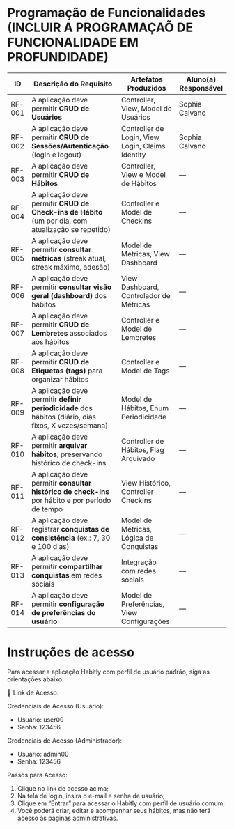 # Programação de Funcionalidades (INCLUIR A PROGRAMAÇAÕ DE FUNCIONALIDADE EM PROFUNDIDADE)

| ID     | Descrição do Requisito                                                                               | Artefatos Produzidos                             | Aluno(a) Responsável |
| ------ | ---------------------------------------------------------------------------------------------------- | ------------------------------------------------ | -------------------- |
| RF-001 | A aplicação deve permitir **CRUD de Usuários**                                                       | Controller, View, Model de Usuários              | Sophia Calvano       |
| RF-002 | A aplicação deve permitir **CRUD de Sessões/Autenticação** (login e logout)                          | Controller de Login, View Login, Claims Identity | Sophia Calvano       |
| RF-003 | A aplicação deve permitir **CRUD de Hábitos**                                                        | Controller, View e Model de Hábitos              | —                    |
| RF-004 | A aplicação deve permitir **CRUD de Check-ins de Hábito** (um por dia, com atualização se repetido)  | Controller e Model de Checkins                   | —                    |
| RF-005 | A aplicação deve permitir **consultar métricas** (streak atual, streak máximo, adesão)               | Model de Métricas, View Dashboard                | —                    |
| RF-006 | A aplicação deve permitir **consultar visão geral (dashboard)** dos hábitos                          | View Dashboard, Controlador de Métricas          | —                    |
| RF-007 | A aplicação deve permitir **CRUD de Lembretes** associados aos hábitos                               | Controller e Model de Lembretes                  | —                    |
| RF-008 | A aplicação deve permitir **CRUD de Etiquetas (tags)** para organizar hábitos                        | Controller e Model de Tags                       | —                    |
| RF-009 | A aplicação deve permitir **definir periodicidade** dos hábitos (diário, dias fixos, X vezes/semana) | Model de Hábitos, Enum Periodicidade             | —                    |
| RF-010 | A aplicação deve permitir **arquivar hábitos**, preservando histórico de check-ins                   | Controller de Hábitos, Flag Arquivado            | —                    |
| RF-011 | A aplicação deve permitir **consultar histórico de check-ins** por hábito e por período de tempo     | View Histórico, Controller Checkins              | —                    |
| RF-012 | A aplicação deve registrar **conquistas de consistência** (ex.: 7, 30 e 100 dias)                    | Model de Métricas, Lógica de Conquistas          | —                    |
| RF-013 | A aplicação deve permitir **compartilhar conquistas** em redes sociais                               | Integração com redes sociais                     | —                    |
| RF-014 | A aplicação deve permitir **configuração de preferências do usuário**                                | Model de Preferências, View Configurações        | —                    |


# Instruções de acesso
Para acessar a aplicação Habitly com perfil de usuário padrão, siga as orientações abaixo:

🔗 Link de Acesso:

Credenciais de Acesso (Usuário):
- Usuário: user00
- Senha: 123456

Credenciais de Acesso (Administrador):
- Usuário: admin00
- Senha: 123456

Passos para Acesso:
1. Clique no link de acesso acima;
2. Na tela de login, insira o e-mail e senha de usuário;
3. Clique em “Entrar” para acessar o Habitly com perfil de usuário comum;
4. Você poderá criar, editar e acompanhar seus hábitos, mas não terá acesso às páginas administrativas.
